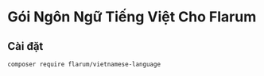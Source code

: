 # Gói Ngôn Ngữ Tiếng Việt Cho Flarum

## Cài đặt

```
composer require flarum/vietnamese-language
```
